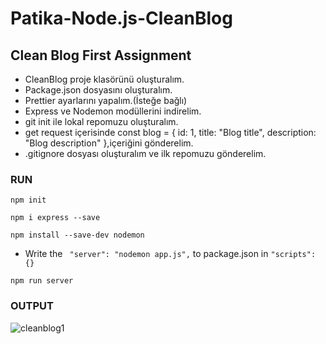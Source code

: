 # Patika-Node.js-CleanBlog
## Clean Blog First Assignment
- CleanBlog proje klasörünü oluşturalım.
- Package.json dosyasını oluşturalım.
- Prettier ayarlarını yapalım.(İsteğe bağlı)
- Express ve Nodemon modüllerini indirelim.
- git init ile lokal repomuzu oluşturalım.
- get request içerisinde const blog = { id: 1, title: "Blog title", description: "Blog description" },içeriğini gönderelim.
- .gitignore dosyası oluşturalım ve ilk repomuzu gönderelim.

### RUN
```
npm init
```
```
npm i express --save
```
```
npm install --save-dev nodemon
```
- Write the ``` "server": "nodemon app.js",``` to package.json in ``` "scripts": {} ```
```
npm run server
```
### OUTPUT

![cleanblog1](https://user-images.githubusercontent.com/89356076/157861696-9dca49ab-df7b-4787-9e6a-a90ae0580ff6.JPG)


